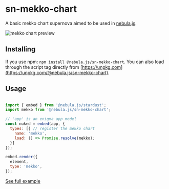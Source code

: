 # sn-mekko-chart

A basic mekko chart supernova aimed to be used in [nebula.js](https://github.com/qlik-oss/nebula.js).

![mekko chart preview](./assets/preview.gif)


## Installing

If you use npm: `npm install @nebula.js/sn-mekko-chart`. You can also load through the script tag directly from [https://unpkg.com](https://unpkg.com/@nebula.js/sn-mekko-chart).

## Usage

```js

import { embed } from '@nebula.js/stardust';
import mekko from '@nebula.js/sn-mekko-chart';

// 'app' is an enigma app model
const nuked = embed(app, {
  types: [{ // register the mekko chart
    name: 'mekko',
    load: () => Promise.resolve(mekko);
  }]
});

embed.render({
  element,
  type: 'mekko',
});
```

[See full example](./example)
